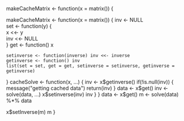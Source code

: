 makeCacheMatrix <- function(x = matrix()) {

makeCacheMatrix <- function(x = matrix()) { 
    inv <- NULL                             
    set <- function(y) {                    
        x <<- y                             
        inv <<- NULL                        
    }
    get <- function() x                     

    setinverse <- function(inverse) inv <<- inverse  
    getinverse <- function() inv                     
    list(set = set, get = get, setinverse = setinverse, getinverse = getinverse)  
                                                                                  
}
cacheSolve <- function(x, ...) {
    inv <- x$getinverse()
    if(!is.null(inv)) {
        message("getting cached data")
        return(inv)
    }
    data <- x$get()
    inv <- solve(data, ...)
    x$setinverse(inv)
    inv
}
  }
  data <- x$get()
  m <- solve(data) %*% data
  
  x$setInverse(m)
  m
}

